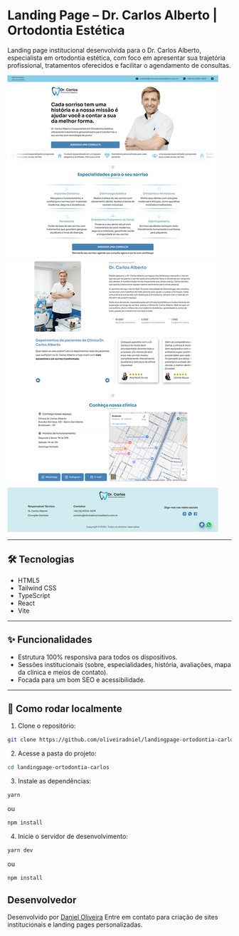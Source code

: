 # Landing Page – Dr. Carlos Alberto | Ortodontia Estética

Landing page institucional desenvolvida para o Dr. Carlos Alberto, especialista em ortodontia estética, com foco em apresentar sua trajetória profissional, tratamentos oferecidos e facilitar o agendamento de consultas.

![Captura de tela do site](https://raw.githubusercontent.com/oliveiradniel/landingpage-ortodontia-carlos/refs/heads/main/public/screencapture.png)

---

## 🛠️ Tecnologias

- HTML5
- Tailwind CSS
- TypeScript
- React
- Vite

---

## ✨ Funcionalidades

- Estrutura 100% responsiva para todos os dispositivos.
- Sessões institucionais (sobre, especialidades, história, avaliações, mapa da clínica e meios de contato).
- Focada para um bom SEO e acessibilidade.

---

## 🚀 Como rodar localmente

1. Clone o repositório:

```bash
git clone https://github.com/oliveiradniel/landingpage-ortodontia-carlos.git
```

2. Acesse a pasta do projeto:

```bash
cd landingpage-ortodontia-carlos

```

3. Instale as dependências:

```bash
yarn
```

ou

```bash
npm install
```

4. Inicie o servidor de desenvolvimento:

```bash
yarn dev
```

ou

```bash
npm install
```

## Desenvolvedor

Desenvolvido por [Daniel Oliveira](https://www.kadasites.com.br)
Entre em contato para criação de sites institucionais e landing pages personalizadas.
